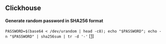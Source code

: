 ## Clickhouse

#### Generate random password in SHA256 format
```PASSWORD=$(base64 < /dev/urandom | head -c8); echo "$PASSWORD"; echo -n "$PASSWORD" | sha256sum | tr -d '-'``` [[1]](https://clickhouse.tech/docs/en/operations/settings/settings-users/)
